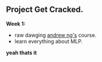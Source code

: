 ## Project Get Cracked.



**Week 1:**
- raw dawging [andrew ng's](https://youtube.com/playlist?list=PLoROMvodv4rMiGQp3WXShtMGgzqpfVfbU&si=pVt8Ef9jENJ5zHFa) course.
- learn everything about MLP.

__yeah thats it__
